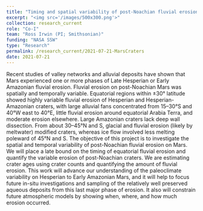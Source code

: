 ```yaml
---
title: "Timing and spatial variability of post-Noachian fluvial erosion on Mars"
excerpt: "<img src='/images/500x300.png'>"
collection: research_current
role: "Co-I"
team: "Ross Irwin (PI; Smithsonian)"
funding: "NASA SSW"
type: "Research"
permalink: /research_current/2021-07-21-MarsCraters
date: 2021-07-21
---
```



Recent studies of valley networks and alluvial deposits have shown that Mars experienced one or more phases of Late Hesperian or Early Amazonian fluvial erosion. Fluvial erosion on post-Noachian Mars was spatially and temporally variable. Equatorial regions within ±30° latitude showed highly variable fluvial erosion of Hesperian and Hesperian-Amazonian craters, with large alluvial fans concentrated from 15–30°S and 40°W east to 40°E, little fluvial erosion around equatorial Arabia Terra, and moderate erosion elsewhere. Large Amazonian craters lack deep wall dissection. From about 30–45°N and S, glacial and fluvial erosion (likely by meltwater) modified craters, whereas ice flow involved less melting poleward of 45°N and S. The objective of this project is to investigate the spatial and temporal variability of post-Noachian fluvial erosion on Mars. We will place a late bound on the timing of equatorial fluvial erosion and quantify the variable erosion of post-Noachian craters. We are estimating crater ages using crater counts and quantifying the amount of fluvial erosion. This work will advance our understanding of the paleoclimate variability on Hesperian to Early Amazonian Mars, and it will help to focus future in-situ investigations and sampling of the relatively well preserved aqueous deposits from this last major phase of erosion. It also will constrain future atmospheric models by showing when, where, and how much erosion occurred.
